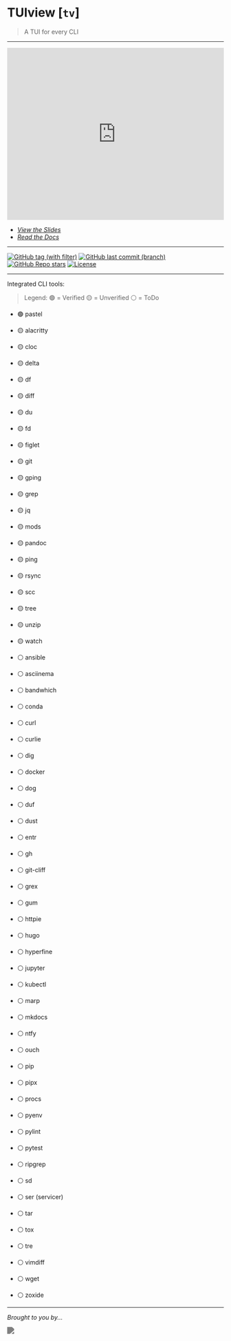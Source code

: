 # TUIview [`tv`]

> A TUI for every CLI

---

<iframe src="https://www.f2dv.com/s/tuiview" frameborder="0" scrolling="no" style="height: 400px; width: 100%; border: none;"></iframe>

- <a href="https://www.f2dv.com/s/tuiview" target="_blank">*View the Slides*</a>
- <a href="https://www.f2dv.com/r/tuiview" target="_blank">*Read the Docs*</a>

---

[![GitHub tag (with filter)](https://img.shields.io/github/v/tag/fresh2dev/tuiview?filter=!*%5Ba-z%5D*&style=for-the-badge&label=Release&color=blue)](https://www.f2dv.com/r/tuiview/changelog)
[![GitHub last commit (branch)](https://img.shields.io/github/last-commit/fresh2dev/tuiview/main?style=for-the-badge&label=updated&color=blue)](https://www.f2dv.com/r/tuiview/changelog)
[![GitHub Repo stars](https://img.shields.io/github/stars/fresh2dev/tuiview?color=blue&style=for-the-badge)](https://star-history.com/#fresh2dev/tuiview&Date)
[![License](https://img.shields.io/github/license/fresh2dev/tuiview?color=blue&style=for-the-badge)](https://www.f2dv.com/r/tuiview/license)
<!-- [![GitHub issues](https://img.shields.io/github/issues-raw/fresh2dev/tuiview?color=blue&style=for-the-badge)](https://www.github.com/fresh2dev/tuiview/issues) -->
<!-- [![GitHub pull requests](https://img.shields.io/github/issues-pr-raw/fresh2dev/tuiview?color=blue&style=for-the-badge)](https://www.github.com/fresh2dev/tuiview/pulls) -->
<!-- [![PyPI - Downloads](https://img.shields.io/pypi/dm/tuiview?color=blue&style=for-the-badge)](https://pypi.org/project/tuiview) -->
<!-- [![Docker Pulls](https://img.shields.io/docker/pulls/fresh2dev/tuiview?color=blue&style=for-the-badge)](https://hub.docker.com/r/fresh2dev/tuiview) -->
<!-- [![Funding](https://img.shields.io/badge/funding-%24%24%24-blue?style=for-the-badge)](https://www.f2dv.com/fund) -->

---

Integrated CLI tools:

> Legend:
:green_circle: = Verified
:yellow_circle: = Unverified
:white_circle: = ToDo


- :green_circle: pastel

- :yellow_circle: alacritty
- :yellow_circle: cloc
- :yellow_circle: delta
- :yellow_circle: df
- :yellow_circle: diff
- :yellow_circle: du
- :yellow_circle: fd
- :yellow_circle: figlet
- :yellow_circle: git
- :yellow_circle: gping
- :yellow_circle: grep
- :yellow_circle: jq
- :yellow_circle: mods
- :yellow_circle: pandoc
- :yellow_circle: ping
- :yellow_circle: rsync
- :yellow_circle: scc
- :yellow_circle: tree
- :yellow_circle: unzip
- :yellow_circle: watch


- :white_circle: ansible
- :white_circle: asciinema
- :white_circle: bandwhich
- :white_circle: conda
- :white_circle: curl
- :white_circle: curlie
- :white_circle: dig
- :white_circle: docker
- :white_circle: dog
- :white_circle: duf
- :white_circle: dust
- :white_circle: entr
- :white_circle: gh
- :white_circle: git-cliff
- :white_circle: grex
- :white_circle: gum
- :white_circle: httpie
- :white_circle: hugo
- :white_circle: hyperfine
- :white_circle: jupyter
- :white_circle: kubectl
- :white_circle: marp
- :white_circle: mkdocs
- :white_circle: ntfy
- :white_circle: ouch
- :white_circle: pip
- :white_circle: pipx
- :white_circle: procs
- :white_circle: pyenv
- :white_circle: pylint
- :white_circle: pytest
- :white_circle: ripgrep
- :white_circle: sd
- :white_circle: ser (servicer)
- :white_circle: tar
- :white_circle: tox
- :white_circle: tre
- :white_circle: vimdiff
- :white_circle: wget
- :white_circle: zoxide
---

*Brought to you by...*

<a href="https://www.f2dv.com"><img src="https://img.fresh2.dev/fresh2dev.svg" style="filter: invert(50%);"></img></a>
